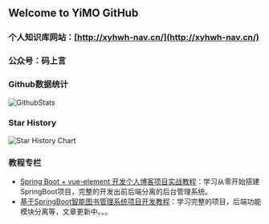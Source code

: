 ## Welcome to YiMO GitHub

### 个人知识库网站：[http://xyhwh-nav.cn/](http://xyhwh-nav.cn/)

### 公众号：码上言



### Github数据统计<br/>

![GithubStats](https://github-readme-stats.vercel.app/api?username=dawandou&show_icons=true&theme=dark&count_private=true)



### Star History

![Star History Chart](https://api.star-history.com/svg?repos=dawandou/personal_blog_pro&type=Date)



### 教程专栏

- [Spring Boot + vue-element 开发个人博客项目实战教程](https://blog.csdn.net/m0_37779600/category_11433694.html)：学习从零开始搭建SpringBoot项目，完整的开发出前后端分离的后台管理系统。
- [基于SpringBoot智能图书管理系统项目开发教程](https://blog.csdn.net/m0_37779600/category_12105726.html)：学习完整的项目，后端功能模块分离等，文章更新中。。。
